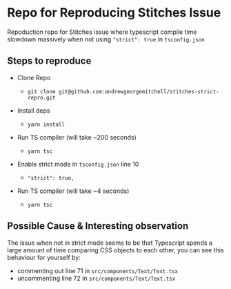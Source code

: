 # Repo for Reproducing Stitches Issue

Repoduction repo for Stitches issue where typescript compile time slowdown massively when not using `"strict": true` in `tsconfig.json`

## Steps to reproduce

- Clone Repo
  - `git clone git@github.com:andrewgeorgemitchell/stitches-strict-repro.git`

- Install deps
  - `yarn install`

- Run TS compiler (will take ~200 seconds)
  - `yarn tsc`

- Enable strict mode in `tsconfig.json` line 10
  - `"strict": true,`

- Run TS compiler (will take ~4 seconds)
  - `yarn tsc`

## Possible Cause & Interesting observation

The issue when not in strict mode seems to be that Typescript spends a large amount of time comparing CSS objects to each other, you can see this behaviour for yourself by:
 
- commenting out line 71 in `src/components/Text/Text.tsx`
- uncommenting line 72 in `src/components/Text/Text.tsx`
